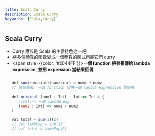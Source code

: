 ```yaml
---
title: Scala Curry
description: Scala Curry
keywords: [Scala,curry]
---
```


## Scala Curry
* Curry 應該是 Scala 的主要特色之一吧!
* 將多個參數的函數變成一個參數的函式再將它們 curry
* <span style={{color: '#0044FF'}}>__一個 function 把參數傳給 lambda expression, 並把 expression 當結果回傳__</span>

```javascript

   def sum(num1:Int)(num2:Int) = num1 + num2
   // 原始長相, 一個 function 回傳一個 lambda expression 當結果
   
   def original (num1 : Int) : Int => Int = {
      //return 一個 lambda exp
      (num2 : Int) => num1 + num2
   }
   
   val total = sum(1)(2)
   // val lambExp = sum(1)
   // val total = lambExp(2)
   
```